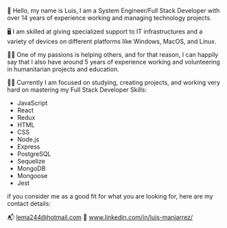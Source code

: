 👋 Hello, my name is Luis, I am a System Engineer/Full Stack Developer with over 14 years of experience working and managing technology projects.

🖥 I am skilled at giving specialized support to IT infrastructures and a variety of devices on different platforms like Windows, MacOS, and Linux.

🐱‍🏍 One of my passions is helping others, and for that reason, I can happily say that I also have around 5 years of experience working and volunteering in humanitarian projects and education.

👨‍💻 Currently I am focused on studying, creating projects, and working very hard on mastering my Full Stack Developer Skills:
- JavaScript
- React
- Redux
- HTML
- CSS
- Node.js
- Express
- PostgreSQL
- Sequelize
- MongoDB
- Mongoose
- Jest

if you consider me as a good fit for what you are looking for, here are my contact details:

📬 lema244@hotmail.com
🔗 www.linkedin.com/in/luis-manjarrez/

<!--
**Lemanetwork/Lemanetwork** is a ✨ _special_ ✨ repository because its `README.md` (this file) appears on your GitHub profile.

Here are some ideas to get you started:

- 🔭 I’m currently working on ...
- 🌱 I’m currently learning ...
- 👯 I’m looking to collaborate on ...
- 🤔 I’m looking for help with ...
- 💬 Ask me about ...
- 📫 How to reach me: ...
- 😄 Pronouns: ...
- ⚡ Fun fact: ...
-->
